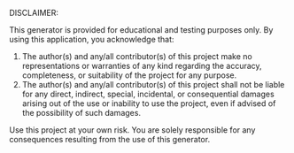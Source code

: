 DISCLAIMER:

This generator is provided for educational and testing purposes only. By using this application, you acknowledge that:

1. The author(s) and any/all contributor(s) of this project make no representations or warranties of any kind regarding the accuracy, completeness, or suitability of the project for any purpose.
2. The author(s) and any/all contributor(s) of this project shall not be liable for any direct, indirect, special, incidental, or consequential damages arising out of the use or inability to use the project, even if advised of the possibility of such damages.

Use this project at your own risk. You are solely responsible for any consequences resulting from the use of this generator.
